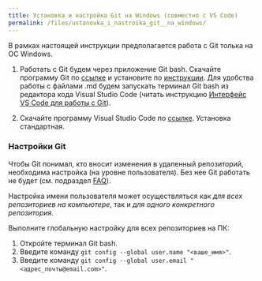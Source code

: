 ```yaml
---
title: Установка и настройка Git на Windows (совместно с VS Code)
permalink: /files/ustanovka_i_nastroika_git__na_windows/
---
```


В рамках настоящей инструкции предполагается работа с Git толька на ОС Windows.

1. Работать с Git будем через приложение Git bash. Скачайте программу Git по [ссылке](https://git-scm.com/downloads/win) и установите
по [инструкции](https://tproger.ru/articles/ustanovka-git-na-windows). Для удобства работы с файлами .md будем запускать терминал Git bash из редактора кода Visual Studio Code (читать инструкцию [Интерфейс VS Code для работы с Git](/primery/files/interfeis_vs_code_dla_raboty_s_git/)).

2. Скачайте программу Visual Studio Code по [ссылке](https://code.visualstudio.com/). Установка стандартная.

### Настройки Git
Чтобы Git понимал, кто вносит изменения в удаленный репозиторий, необходима настройка (на уровне пользователя). Без нее Git работать не будет (см. подраздел [FAQ](/primery/files/faq/)).

Настройка имени пользователя может осуществляться как *для всех репозиториев на компьютере*, так и *для одного конкретного репозитория*. 

Выполните глобальную настройку для всех репозиториев на ПК:

1. Откройте терминал Git bash.
2. Введите команду `git config --global user.name "<ваше_имя>"`.
3. Введите команду `git config --global user.email "<адрес_почты@email.com>"`. 
